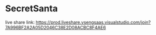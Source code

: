 # SecretSanta
live share link: https://prod.liveshare.vsengsaas.visualstudio.com/join?7A996BF2A2A05D2046C38E2D08ACBC8F4AE6
